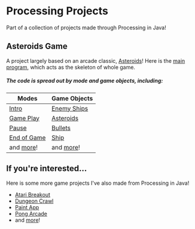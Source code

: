 # Processing Projects

Part of a collection of projects made through Processing in Java!

## Asteroids Game

A project largely based on an arcade classic, [Asteroids](https://en.wikipedia.org/wiki/Asteroids_(video_game))! Here is the [main program](/asteroids/asteroids.pde), which acts as the skeleton of whole game. 

##### The code is spread out by mode and game objects, including:

|                 Modes                  |             Game Objects             |
|             -------------              |           -------------              |
| [Intro](/asteroids/intro.pde)          | [Enemy Ships](asteroids/UFO.pde)     |
| [Game Play](/asteroids/game.pde)       | [Asteroids](asteroids/asteroid.pde)  |
| [Pause](/asteroids/pause.pde)          | [Bullets](asteroids/bullet.pde)      |
| [End of Game](/asteroids/gameover.pde) | [Ship](asteroids/ship.pde)           |
| and [more](/asteroids)!                | and [more](/asteroids)!              |

## If you're interested...

Here is some more game projects I've also made from Processing in Java!
- [Atari Breakout](https://github.com/alankcf/BreakoutProject)
- [Dungeon Crawl](https://github.com/alankcf/DungeonsProject)
- [Paint App](https://github.com/alankcf/PaintAppProject)
- [Pong Arcade](https://github.com/alankcf/ProjectPong)
- and [more](https://github.com/alankcf?tab=repositories)!
